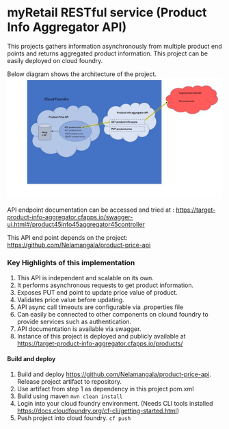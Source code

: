 myRetail RESTful service (Product Info Aggregator API)
========================	

This projects gathers information asynchronously from multiple product end points and returns aggregated product information.
This project can be easily deployed on cloud foundry.

Below diagram shows the architecture of the project.
![API Architecture Diagram](https://github.com/Nelamangala/product-info-aggregator/blob/master/API_DIAGRAM.jpg "API Architecture Diagram")


API endpoint documentation can be accessed and tried at : https://target-product-info-aggregator.cfapps.io/swagger-ui.html#/product45info45aggregator45controller

This API end point depends on the project: https://github.com/Nelamangala/product-price-api

### Key Highlights of this implementation
1. This API is independent and scalable on its own.
2. It performs asynchronous requests to get product information.
3. Exposes PUT end point to update price value of product.
4. Validates price value before updating.
5. API async call timeouts are configurable via .properties file
6. Can easily be connected to other components on clound foundry to provide services such as authentication.
7. API documentation is available via swagger.
8. Instance of this project is deployed and publicly available at https://target-product-info-aggregator.cfapps.io/products/

#### Build and deploy
1. Build and deploy https://github.com/Nelamangala/product-price-api. Release project artifact to repository.
2. Use artifact from step 1 as dependency in this project pom.xml
3. Build using maven `mvn clean install`
4. Login into your cloud foundry environment. (Needs CLI tools installed https://docs.cloudfoundry.org/cf-cli/getting-started.html)
5. Push project into cloud foundry. `cf push`